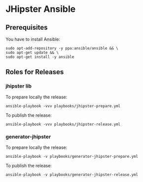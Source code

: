 # JHipster Ansible

## Prerequisites

You have to install Ansible:

```
sudo apt-add-repository -y ppa:ansible/ansible && \
sudo apt-get update && \
sudo apt-get install -y ansible
```

## Roles for Releases

### jhipster lib

To prepare locally the release:

```
ansible-playbook -vvv playbooks/jhipster-prepare.yml
```

To publish the release:

```
ansible-playbook -vvv playbooks/jhipster-release.yml
```

### generator-jhipster

To prepare locally the release:

```
ansible-playbook -v playbooks/generator-jhipster-prepare.yml
```

To publish the release:

```
ansible-playbook -v playbooks/generator-jhipster-release.yml
```
